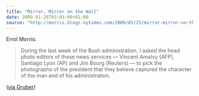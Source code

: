 ```yaml
---
title: "Mirror, Mirror on the Wall"
date: 2009-01-26T03:03:09+01:00
source: "http://morris.blogs.nytimes.com/2009/01/25/mirror-mirror-on-the-wall/"
---
```


Errol Morris:

> During the last week of the Bush administration, I asked the head photo editors of these news services — Vincent Amalvy (AFP), Santiago Lyon (AP) and Jim Bourg (Reuters) — to pick the photographs of the president that they believe captured the character of the man and of his administration.

([via Gruber](http://daringfireball.net/linked/2009/01/26/mirror-mirror))
